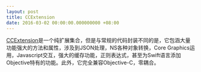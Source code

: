 ```yaml
---
layout: post
title: CCExtension
date: 2016-03-02 00:00:00.000000000 +08:00
---
```


[CCExtension](https://github.com/DingSoung/CCExtension)是一个纯扩展集合，但是与常规的代码封装不同的是，它包涵大量功能强大的方法和属性，涉及到JSON处理，NS各种对象转换，Core Graphics运用，Javascript交互，强大的缓存功能，正则表达式，甚至为Swift语言添加Objective特有的功能。此外，它完全兼容Objective-C，零耦合。
<center>
<div class="github-card" data-user="DingSoung" data-repo="CCExtension" data-width=100% data-height="177"></div>
</center>
